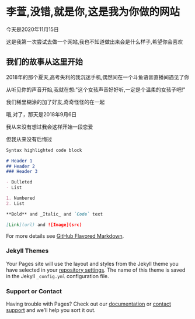 # 李萱,没错,就是你,这是我为你做的网站

今天是2020年11月15日

这是我第一次尝试去做一个网站,我也不知道做出来会是什么样子,希望你会喜欢

## 我们的故事从这里开始

2018年的那个夏天,高考失利的我沉迷手机,偶然间在一个斗鱼语音直播间遇见了你

从听见你的声音开始,我就在想:"这个女孩声音好好听,一定是个温柔的女孩子吧!"

我们稀里糊涂的加了好友,奇奇怪怪的在一起

哦,对了，那天是2018年9月6日

我从来没有想过我会这样开始一段恋爱

但我从来没有后悔过
```markdown
Syntax highlighted code block

# Header 1
## Header 2
### Header 3

- Bulleted
- List

1. Numbered
2. List

**Bold** and _Italic_ and `Code` text

[Link](url) and ![Image](src)
```

For more details see [GitHub Flavored Markdown](https://guides.github.com/features/mastering-markdown/).

### Jekyll Themes

Your Pages site will use the layout and styles from the Jekyll theme you have selected in your [repository settings](https://github.com/sch-design/xuanxuan/settings). The name of this theme is saved in the Jekyll `_config.yml` configuration file.

### Support or Contact

Having trouble with Pages? Check out our [documentation](https://docs.github.com/categories/github-pages-basics/) or [contact support](https://github.com/contact) and we’ll help you sort it out.
